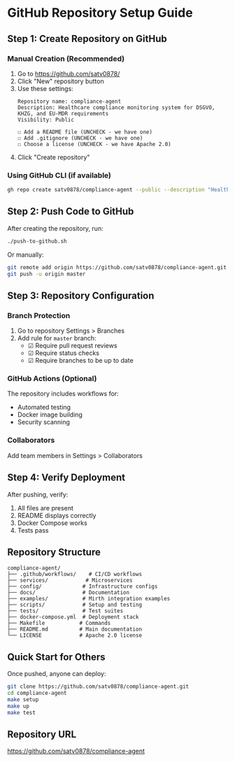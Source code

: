 # GitHub Repository Setup Guide

## Step 1: Create Repository on GitHub

### Manual Creation (Recommended)
1. Go to https://github.com/satv0878/
2. Click "New" repository button
3. Use these settings:
   ```
   Repository name: compliance-agent
   Description: Healthcare compliance monitoring system for DSGVO, KHZG, and EU-MDR requirements
   Visibility: Public
   
   ☐ Add a README file (UNCHECK - we have one)
   ☐ Add .gitignore (UNCHECK - we have one)  
   ☐ Choose a license (UNCHECK - we have Apache 2.0)
   ```
4. Click "Create repository"

### Using GitHub CLI (if available)
```bash
gh repo create satv0878/compliance-agent --public --description "Healthcare compliance monitoring system for DSGVO, KHZG, and EU-MDR requirements"
```

## Step 2: Push Code to GitHub

After creating the repository, run:

```bash
./push-to-github.sh
```

Or manually:
```bash
git remote add origin https://github.com/satv0878/compliance-agent.git
git push -u origin master
```

## Step 3: Repository Configuration

### Branch Protection
1. Go to repository Settings > Branches
2. Add rule for `master` branch:
   - ☑ Require pull request reviews
   - ☑ Require status checks
   - ☑ Require branches to be up to date

### GitHub Actions (Optional)
The repository includes workflows for:
- Automated testing
- Docker image building
- Security scanning

### Collaborators
Add team members in Settings > Collaborators

## Step 4: Verify Deployment

After pushing, verify:
1. All files are present
2. README displays correctly
3. Docker Compose works
4. Tests pass

## Repository Structure

```
compliance-agent/
├── .github/workflows/    # CI/CD workflows
├── services/            # Microservices
├── config/             # Infrastructure configs
├── docs/               # Documentation
├── examples/           # Mirth integration examples
├── scripts/            # Setup and testing
├── tests/              # Test suites
├── docker-compose.yml  # Deployment stack
├── Makefile           # Commands
├── README.md          # Main documentation
└── LICENSE            # Apache 2.0 license
```

## Quick Start for Others

Once pushed, anyone can deploy:

```bash
git clone https://github.com/satv0878/compliance-agent.git
cd compliance-agent
make setup
make up
make test
```

## Repository URL

https://github.com/satv0878/compliance-agent